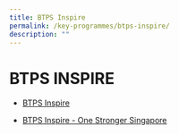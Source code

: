 ```yaml
---
title: BTPS Inspire
permalink: /key-programmes/btps-inspire/
description: ""
---
```

# BTPS INSPIRE
* [BTPS Inspire](https://sites.google.com/moe.edu.sg/btpsinspire2020/btps-inspire-our-journey)

* [ BTPS Inspire - One Stronger Singapore](https://youtu.be/mTCpIhohUvA)